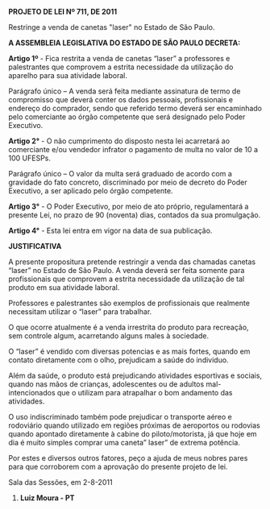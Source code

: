 **PROJETO DE LEI Nº 711, DE 2011**

  

Restringe a venda de canetas "laser" no Estado de São Paulo.

  

**A ASSEMBLEIA LEGISLATIVA DO ESTADO DE SÃO PAULO DECRETA:**

  

**Artigo 1º** - Fica restrita a venda de canetas “laser” a professores e
palestrantes que comprovem a estrita necessidade da utilização do
aparelho para sua atividade laboral.

  

Parágrafo único – A venda será feita mediante assinatura de termo de
compromisso que deverá conter os dados pessoais, profissionais e
endereço do comprador, sendo que referido termo deverá ser encaminhado
pelo comerciante ao órgão competente que será designado pelo Poder
Executivo.

  

**Artigo 2°** - O não cumprimento do disposto nesta lei acarretará ao
comerciante e/ou vendedor infrator o pagamento de multa no valor de 10 a
100 UFESPs.

  

Parágrafo único – O valor da multa será graduado de acordo com a
gravidade do fato concreto, discriminado por meio de decreto do Poder
Executivo, a ser aplicado pelo órgão competente.

  

**Artigo 3°** - O Poder Executivo, por meio de ato próprio,
regulamentará a presente Lei, no prazo de 90 (noventa) dias, contados da
sua promulgação.

  

**Artigo 4°** - Esta lei entra em vigor na data de sua publicação.

  

**JUSTIFICATIVA**

  

  

A presente propositura pretende restringir a venda das chamadas canetas
“laser” no Estado de São Paulo. A venda deverá ser feita somente para
profissionais que comprovem a estrita necessidade da utilização de tal
produto em sua atividade laboral.

Professores e palestrantes são exemplos de profissionais que realmente
necessitam utilizar o “laser” para trabalhar.

O que ocorre atualmente é a venda irrestrita do produto para recreação,
sem controle algum, acarretando alguns males à sociedade.

O “laser” é vendido com diversas potencias e as mais fortes, quando em
contato diretamente com o olho, prejudicam a saúde do individuo.

Além da saúde, o produto está prejudicando atividades esportivas e
sociais, quando nas mãos de crianças, adolescentes ou de adultos
mal-intencionados que o utilizam para atrapalhar o bom andamento das
atividades.

O uso indiscriminado também pode prejudicar o transporte aéreo e
rodoviário quando utilizado em regiões próximas de aeroportos ou
rodovias quando apontado diretamente à cabine do piloto/motorista, já
que hoje em dia é muito simples comprar uma caneta” laser” de extrema
potência.

Por estes e diversos outros fatores, peço a ajuda de meus nobres pares
para que corroborem com a aprovação do presente projeto de lei.

  

  

Sala das Sessões, em 2-8-2011

  

  

  

  

  

1.  **Luiz Moura - PT**

  

